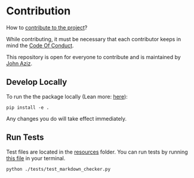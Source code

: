 # Contribution

How to [contribute to the project](https://docs.github.com/en/get-started/quickstart/contributing-to-projects)?

While contributing, it must be necessary that each contributor keeps in mind the [Code Of Conduct](./CODE_OF_CONDUCT.md).

This repository is open for everyone to contribute and is maintained by [John Aziz](https://github.com/john0isaac).

## Develop Locally

To run the the package locally (Lean more: [here](https://packaging.python.org/en/latest/guides/distributing-packages-using-setuptools/#working-in-development-mode)):

```shell
pip install -e .
```

Any changes you do will take effect immediately.

## Run Tests

Test files are located in the [resources](./tests/resources/) folder.
You can run tests by running [this file](./tests/test_markdown_checker.py) in your terminal.

```shell
python ./tests/test_markdown_checker.py
```
